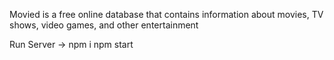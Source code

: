 Movied is a free online database that contains information about movies, TV shows, video games, and other entertainment

Run Server ->
npm i
npm start